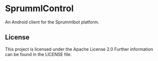 # SprummlControl
An Android client for the Sprummlbot platform.

## License
This project is licensed under the Apache License 2.0
Further information can be found in the LICENSE file.
